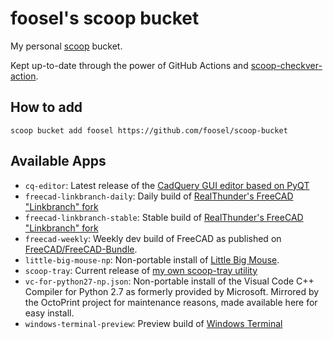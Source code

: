 # foosel's scoop bucket

My personal [scoop](https://scoop.sh/) bucket.

Kept up-to-date through the power of GitHub Actions and [scoop-checkver-action](https://github.com/foosel/scoop-checkver-action).

## How to add

```
scoop bucket add foosel https://github.com/foosel/scoop-bucket
```

## Available Apps

  * `cq-editor`: Latest release of the [CadQuery GUI editor based on PyQT ](https://github.com/CadQuery/CQ-editor)
  * `freecad-linkbranch-daily`: Daily build of [RealThunder's FreeCAD "Linkbranch" fork](https://github.com/realthunder/FreeCAD_assembly3/releases/tag/0.11)
  * `freecad-linkbranch-stable`: Stable build of [RealThunder's FreeCAD "Linkbranch" fork](https://github.com/realthunder/FreeCAD_assembly3/releases/tag/0.11)
  * `freecad-weekly`: Weekly dev build of FreeCAD as published on [FreeCAD/FreeCAD-Bundle](https://github.com/FreeCAD/FreeCAD-Bundle/releases/tag/weekly-builds).
  * `little-big-mouse-np`: Non-portable install of [Little Big Mouse](https://github.com/mgth/LittleBigMouse).
  * `scoop-tray`: Current release of [my own scoop-tray utility](https://github.com/foosel/scoop-tray)
  * `vc-for-python27-np.json`: Non-portable install of the Visual Code C++ Compiler for Python 2.7 as formerly provided by Microsoft. Mirrored by the OctoPrint project for maintenance reasons, made available here for easy install.
  * `windows-terminal-preview`: Preview build of [Windows Terminal](https://github.com/microsoft/terminal)
